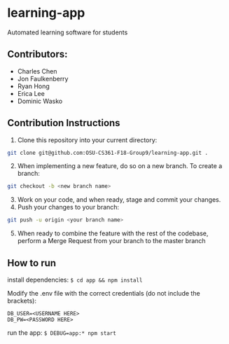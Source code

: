 # learning-app
Automated learning software for students

## Contributors:
- Charles Chen
- Jon Faulkenberry
- Ryan Hong
- Erica Lee
- Dominic Wasko

## Contribution Instructions
1. Clone this repository into your current directory:
```bash
git clone git@github.com:OSU-CS361-F18-Group9/learning-app.git .
```
2. When implementing a new feature, do so on a new branch. To create a branch:
```bash
git checkout -b <new branch name>
```
3. Work on your code, and when ready, stage and commit your changes.
4. Push your changes to your branch:
```bash
git push -u origin <your branch name>
```
5. When ready to combine the feature with the rest of the codebase, perform a Merge Request from your branch to the master branch

## How to run
install dependencies:
 `$ cd app && npm install`

Modify the .env file with the correct credentials (do not include the brackets):
```
DB_USER=<USERNAME HERE>
DB_PW=<PASSWORD HERE>
```

run the app:
`$ DEBUG=app:* npm start`
